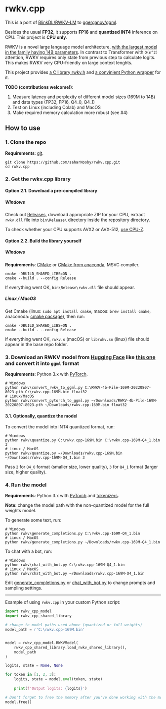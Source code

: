 # rwkv.cpp

This is a port of [BlinkDL/RWKV-LM](https://github.com/BlinkDL/RWKV-LM) to [ggerganov/ggml](https://github.com/ggerganov/ggml).

Besides the usual **FP32**, it supports **FP16** and **quantized INT4** inference on CPU. This project is **CPU only**.

RWKV is a novel large language model architecture, [with the largest model in the family having 14B parameters](https://huggingface.co/BlinkDL/rwkv-4-pile-14b). In contrast to Transformer with `O(n^2)` attention, RWKV requires only state from previous step to calculate logits. This makes RWKV very CPU-friendly on large context lenghts.

This project provides [a C library rwkv.h](rwkv.h) and [a convinient Python wrapper](rwkv%2Frwkv_cpp_model.py) for it.

**TODO (contributions welcome!)**:

1. Measure latency and perplexity of different model sizes (169M to 14B) and data types (FP32, FP16, Q4_0, Q4_1)
2. Test on Linux (including Colab) and MacOS
3. Make required memory calculation more robust (see #4)

## How to use

### 1. Clone the repo

**Requirements**: [git](https://gitforwindows.org/).

```commandline
git clone https://github.com/saharNooby/rwkv.cpp.git
cd rwkv.cpp
```

### 2. Get the rwkv.cpp library

#### Option 2.1. Download a pre-compiled library

##### Windows

Check out [Releases](https://github.com/saharNooby/rwkv.cpp/releases), download appropriate ZIP for your CPU, extract `rwkv.dll` file into `bin\Release\` directory inside the repository directory.

To check whether your CPU supports AVX2 or AVX-512, [use CPU-Z](https://www.cpuid.com/softwares/cpu-z.html).

#### Option 2.2. Build the library yourself

##### Windows

**Requirements**: [CMake](https://cmake.org/download/) or [CMake from anaconda](https://anaconda.org/conda-forge/cmake), MSVC compiler.

```commandline
cmake -DBUILD_SHARED_LIBS=ON .
cmake --build . --config Release
```

If everything went OK, `bin\Release\rwkv.dll` file should appear.

##### Linux / MacOS

Get Cmake (linux: `sudo apt install cmake`, macos: `brew install cmake`, anaconoda: [cmake package](https://anaconda.org/conda-forge/cmake)), then run:

```commandline
cmake -DBUILD_SHARED_LIBS=ON .
cmake --build . --config Release
```

If everything went OK, `rwkv.o` (macOS) or `librwkv.so` (linux) file should appear in the base repo folder.


### 3. Download an RWKV model from [Hugging Face](https://huggingface.co/BlinkDL) like [this one](https://huggingface.co/BlinkDL/rwkv-4-pile-169m/blob/main/RWKV-4-Pile-169M-20220807-8023.pth) and convert it into `ggml` format

**Requirements**: Python 3.x with [PyTorch](https://pytorch.org/get-started/locally/).

```commandline
# Windows
python rwkv\convert_rwkv_to_ggml.py C:\RWKV-4b-Pile-169M-20220807-8023.pth C:\rwkv.cpp-169M.bin float32
# Linux/MacOS
python rwkv/convert_pytorch_to_ggml.py ~/Downloads/RWKV-4b-Pile-169M-20220807-8023.pth ~/Downloads/rwkv.cpp-169M.bin float32
```

#### 3.1. Optionally, quantize the model

To convert the model into INT4 quantized format, run:

```commandline
# Windows
python rwkv\quantize.py C:\rwkv.cpp-169M.bin C:\rwkv.cpp-169M-Q4_1.bin 3
# Linux / MacOS
python rwkv/quantize.py ~/Downloads/rwkv.cpp-169M.bin ~/Downloads/rwkv.cpp-169M-Q4_1.bin 3
```

Pass `2` for `Q4_0` format (smaller size, lower quality), `3` for `Q4_1` format (larger size, higher quality).

### 4. Run the model

**Requirements**: Python 3.x with [PyTorch](https://pytorch.org/get-started/locally/) and [tokenizers](https://pypi.org/project/tokenizers/).

**Note**: change the model path with the non-quantized model for the full weights model.

To generate some text, run:

```commandline
# Windows
python rwkv\generate_completions.py C:\rwkv.cpp-169M-Q4_1.bin
# Linux / MacOS
python rwkv/generate_completions.py ~/Downloads/rwkv.cpp-169M-Q4_1.bin
```

To chat with a bot, run:

```commandline
# Windows
python rwkv\chat_with_bot.py C:\rwkv.cpp-169M-Q4_1.bin
# Linux / MacOS
python rwkv/chat_with_bot.py ~/Downloads/rwkv.cpp-169M-Q4_1.bin
```

Edit [generate_completions.py](rwkv%2Fgenerate_completions.py) or [chat_with_bot.py](rwkv%2Fchat_with_bot.py) to change prompts and sampling settings.

---

Example of using `rwkv.cpp` in your custom Python script:

```python
import rwkv_cpp_model
import rwkv_cpp_shared_library

# change to model paths used above (quantized or full weights) 
model_path = r'C:\rwkv.cpp-169M.bin'


model = rwkv_cpp_model.RWKVModel(
    rwkv_cpp_shared_library.load_rwkv_shared_library(),
    model_path
)

logits, state = None, None

for token in [1, 2, 3]:
    logits, state = model.eval(token, state)
    
    print(f'Output logits: {logits}')

# Don't forget to free the memory after you've done working with the model
model.free()

```
